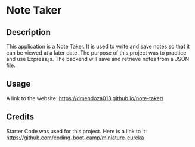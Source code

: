 # Note Taker

## Description

This application is a Note Taker. It is used to write and save notes so that it can be viewed at a later date. The purpose of this project was to practice and use Express.js. The backend will save and  retrieve notes from a JSON file. 

## Usage

A link to the website: https://dmendoza013.github.io/note-taker/

## Credits

Starter Code was used for this project. Here is a link to it: https://github.com/coding-boot-camp/miniature-eureka